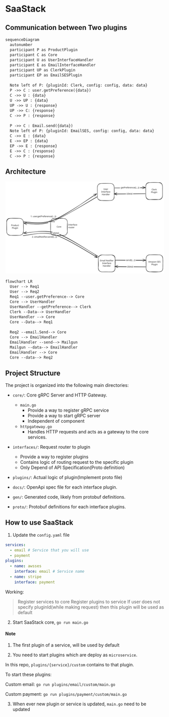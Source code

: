 # SaaStack

## Communication between Two plugins

```mermaid
sequenceDiagram
  autonumber
  participant P as ProductPlugin
  participant C as Core
  participant U as UserInterfaceHandler
  participant E as EmailInterfaceHandler
  participant UP as ClerkPlugin
  participant EP as EmailSESPlugin

  Note left of P: {pluginId: Clerk, config: config, data: data}
  P ->> C : user.getPreference({data})
  C ->> U : {data}
  U ->> UP : {data}
  UP ->> U : {response}
  UP ->> C: {response}
  C ->> P : {response}

  P ->> C : Email.send({data})
  Note left of P: {pluginId: EmailSES, config: config, data: data}
  C ->> E : {data}
  E ->> EP : {data}
  EP ->> E : {response}
  E ->> C : {response}
  C ->> P : {response}
```

## Architecture

![SaaStack Architecture](./public/architechture.svg)

```mermaid
flowchart LR
  User --> Req1
  User --> Req2
  Req1 --user.getPreference--> Core
  Core --> UserHandler
  UserHandler --getPreference--> Clerk
  Clerk --Data--> UserHandler
  UserHandler --> Core
  Core --Data--> Req1

  Req2 --email.Send--> Core
  Core --> EmailHandler
  EmailHandler --send--> Mailgun
  Mailgun --data--> EmailHandler
  EmailHandler --> Core
  Core --data--> Req2
```

## Project Structure

The project is organized into the following main directories:

- `core/`: Core gRPC Server and HTTP Gateway.

  - `main.go`
    - Provide a way to register gRPC service
    - Provide a way to start gRPC server
    - Independent of component
  - `httpgateway.go`
    - Handles HTTP requests and acts as a gateway to the core services.

- `interfaces/`: Request router to plugin

  - Provide a way to register plugins
  - Contains logic of routing request to the specific plugin
  - Only Depend of API Specification(Proto definition)

- `plugins/`: Actual logic of plugin(Implement proto file)

- `docs/`: OpenApi spec file for each interface plugin.

- `gen/`: Generated code, likely from protobuf definitions.

- `proto/`: Protobuf definitions for each interface plugins.

## How to use SaaStack

1. Update the `config.yaml` file

```yaml
services:
  - email # Service that you will use
  - payment
plugins:
  - name: awsses
    interface: email # Service name
  - name: stripe
    interface: payment
```

Working:

> Register services to core
> Register plugins to service
> If user does not specify pluginId(while making request) then this plugin will be used as default

2. Start SaaStack core, `go run main.go`

#### Note

1. The first plugin of a service, will be used by default

2. You need to start plugins which are deploy as `microservice`.

In this repo, `plugins/{service}/custom` contains to that plugin.

To start these plugins:

Custom email: `go run plugins/email/custom/main.go`

Custom payment: `go run plugins/payment/custom/main.go`

3. When ever new plugin or service is updated, `main.go` need to be updated
